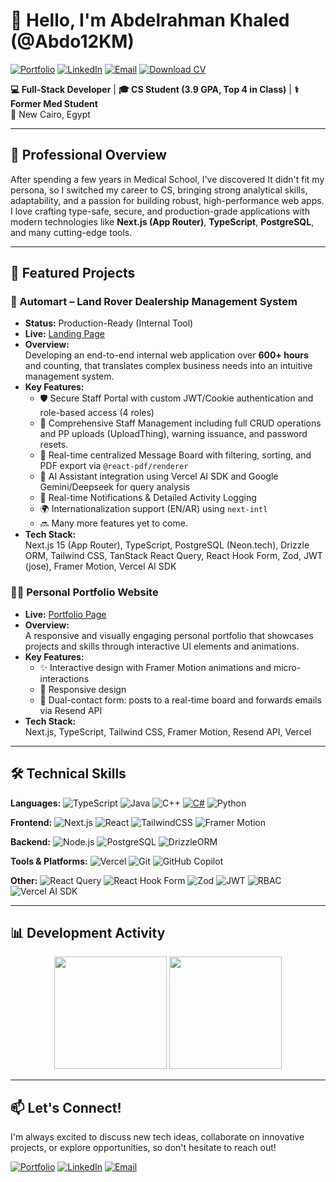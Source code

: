 # 👋 Hello, I'm Abdelrahman Khaled (@Abdo12KM)

[![Portfolio](https://img.shields.io/badge/Portfolio-%23000000.svg?style=for-the-badge&logo=vercel&logoColor=white)](https://abdok.vercel.app)
[![LinkedIn](https://img.shields.io/badge/LinkedIn-0077B5?style=for-the-badge&logo=linkedin&logoColor=white)](https://linkedin.com/in/abdo12k)
[![Email](https://img.shields.io/badge/Email-D14836?style=for-the-badge&logo=gmail&logoColor=white)](mailto:abdo12k@hotmail.com)
[![Download CV](https://img.shields.io/badge/CV-4CAF50?style=for-the-badge&logo=googleDrive&logoColor=white)](https://drive.google.com/file/d/1qgQ2StAQjO3qxvWbqQyrGxJQuC3LiUk6/view?usp=sharing)

**💻 Full-Stack Developer** | **🎓 CS Student (3.9 GPA, Top 4 in Class)** | **⚕️ Former Med Student**  
📍 New Cairo, Egypt

---

## 🚀 Professional Overview

After spending a few years in Medical School, I've discovered It didn't fit my persona, so I switched my career to CS, bringing strong analytical skills, adaptability, and a passion for building robust, high-performance web apps. I love crafting type-safe, secure, and production-grade applications with modern technologies like **Next.js (App Router)**, **TypeScript**, **PostgreSQL**, and many cutting-edge tools.

---

## 🚀 Featured Projects

### 🚗 Automart – Land Rover Dealership Management System
- **Status:** Production-Ready (Internal Tool)  
- **Live:** [Landing Page](https://automart.vercel.app)  
- **Overview:**  
  Developing an end-to-end internal web application over **600+ hours** and counting, that translates complex business needs into an intuitive management system.  
- **Key Features:**
  - 🛡️ Secure Staff Portal with custom JWT/Cookie authentication and role-based access (4 roles)
  - 👥 Comprehensive Staff Management including full CRUD operations and PP uploads (UploadThing), warning issuance, and password resets.
  - 💬 Real-time centralized Message Board with filtering, sorting, and PDF export via `@react-pdf/renderer`
  - 🤖 AI Assistant integration using Vercel AI SDK and Google Gemini/Deepseek for query analysis
  - 🔔 Real-time Notifications & Detailed Activity Logging
  - 🌍 Internationalization support (EN/AR) using `next-intl`
  - 🔜 Many more features yet to come.
- **Tech Stack:**  
  Next.js 15 (App Router), TypeScript, PostgreSQL (Neon.tech), Drizzle ORM, Tailwind CSS, TanStack React Query, React Hook Form, Zod, JWT (jose), Framer Motion, Vercel AI SDK

### 👨‍💻 Personal Portfolio Website
- **Live:** [Portfolio Page](https://abdok.vercel.app)  
- **Overview:**  
  A responsive and visually engaging personal portfolio that showcases projects and skills through interactive UI elements and animations.
- **Key Features:**
  - ✨ Interactive design with Framer Motion animations and micro-interactions
  - 📱 Responsive design
  - 📨 Dual-contact form: posts to a real-time board and forwards emails via Resend API
- **Tech Stack:**  
  Next.js, TypeScript, Tailwind CSS, Framer Motion, Resend API, Vercel

---

## 🛠️ Technical Skills

**Languages:** 
![TypeScript](https://img.shields.io/badge/TypeScript-3178C6?style=flat&logo=typescript&logoColor=white)
![Java](https://img.shields.io/badge/Java-007396?style=flat&logo=openjdk&logoColor=white)
![C++](https://img.shields.io/badge/C++-00599C?style=flat&logo=cplusplus&logoColor=white)
[![C#](https://custom-icon-badges.demolab.com/badge/C%23-%23239120.svg?logo=cshrp&logoColor=white)](#)
![Python](https://img.shields.io/badge/Python-3776AB?style=flat&logo=python&logoColor=white)


**Frontend:**
![Next.js](https://img.shields.io/badge/Next.js-000000?style=flat&logo=nextdotjs&logoColor=white)
![React](https://img.shields.io/badge/React-61DAFB?style=flat&logo=react&logoColor=black)
![TailwindCSS](https://img.shields.io/badge/TailwindCSS-06B6D4?style=flat&logo=tailwindcss&logoColor=white)
![Framer Motion](https://img.shields.io/badge/Framer%20Motion-0055FF?style=flat&logo=framer&logoColor=white)

**Backend:**
![Node.js](https://img.shields.io/badge/Node.js-339933?style=flat&logo=nodedotjs&logoColor=white)
![PostgreSQL](https://img.shields.io/badge/PostgreSQL-4169E1?style=flat&logo=postgresql&logoColor=white)
![DrizzleORM](https://img.shields.io/badge/Drizzle%20ORM-FF6600?style=flat)

**Tools & Platforms:**
![Vercel](https://img.shields.io/badge/Vercel-000000?style=flat&logo=vercel&logoColor=white)
![Git](https://img.shields.io/badge/Git-F05032?style=flat&logo=git&logoColor=white)
![GitHub Copilot](https://img.shields.io/badge/GitHub_Copilot-181717?style=flat&logo=github&logoColor=white)

**Other:**
![React Query](https://img.shields.io/badge/React_Query-FF4154?style=flat&logo=reactquery&logoColor=white)
![React Hook Form](https://img.shields.io/badge/React_Hook_Form-EC5990?style=flat&logo=reacthookform&logoColor=white)
![Zod](https://img.shields.io/badge/Zod-1A365D?style=flat&logo=zod&logoColor=white)
![JWT](https://img.shields.io/badge/JWT-000000?style=flat&logo=jsonwebtokens&logoColor=white)
![RBAC](https://img.shields.io/badge/RBAC-4A90E2?style=flat&logo=shield&logoColor=white)
![Vercel AI SDK](https://img.shields.io/badge/Vercel_AI_SDK-000000?style=flat&logo=vercel&logoColor=white)

---

## 📊 Development Activity

<div align="center">
  <img height="180em" src="https://abdo-readme.vercel.app/api?username=abdo12km&show_icons=true&theme=dark&hide_border=true&count_private=true">
  <img height="180em" src="https://abdo-readme.vercel.app/api/top-langs/?username=abdo12km&layout=compact&theme=dark&hide_border=true">
</div>

---

## 📫 Let's Connect!

I'm always excited to discuss new tech ideas, collaborate on innovative projects, or explore opportunities, so don't hesitate to reach out!
 
[![Portfolio](https://img.shields.io/badge/Portfolio-%23000000.svg?style=for-the-badge&logo=vercel&logoColor=white)](https://abdok.vercel.app)
[![LinkedIn](https://img.shields.io/badge/LinkedIn-0077B5?style=for-the-badge&logo=linkedin&logoColor=white)](https://linkedin.com/in/abdo12k)
[![Email](https://img.shields.io/badge/Email-D14836?style=for-the-badge&logo=gmail&logoColor=white)](mailto:abdo12k@hotmail.com)
